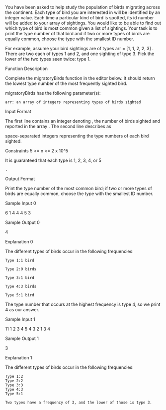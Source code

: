 You have been asked to help study the population of birds migrating across the continent. Each type of bird you are interested in will be identified by an integer value. Each time a particular kind of bird is spotted, its id number will be added to your array of sightings. You would like to be able to find out which type of bird is most common given a list of sightings. Your task is to print the type number of that bird and if two or more types of birds are equally common, choose the type with the smallest ID number.

For example, assume your bird sightings are of types arr = [1, 1, 2, 2, 3]
. There are two each of types 1 and 2, and one sighting of type 3. Pick the lower of the two types seen twice: type 1.

Function Description

Complete the migratoryBirds function in the editor below. It should return the lowest type number of the most frequently sighted bird.

migratoryBirds has the following parameter(s):

    arr: an array of integers representing types of birds sighted

Input Format

The first line contains an integer denoting
, the number of birds sighted and reported in the array .
The second line describes as

space-separated integers representing the type numbers of each bird sighted.

Constraints
5 <= n <= 2 x 10^5

It is guaranteed that each type is 1, 2, 3, 4, or 5

    .

Output Format

Print the type number of the most common bird; if two or more types of birds are equally common, choose the type with the smallest ID number.

Sample Input 0

6
1 4 4 4 5 3

Sample Output 0

4

Explanation 0

The different types of birds occur in the following frequencies:

    Type 1:1 bird
	
	Type 2:0 birds

	Type 3:1 bird

	Type 4:3 birds
    
    Type 5:1 bird

The type number that occurs at the highest frequency is type 4, so we print 4 as our answer.

Sample Input 1

11
1 2 3 4 5 4 3 2 1 3 4

Sample Output 1

3

Explanation 1

The different types of birds occur in the following frequencies:

    Type 1:2 
    Type 2:2 
    Type 3:3 
    Type 4:3 
    Type 5:1 

    Two types have a frequency of 3, and the lower of those is type 3.
